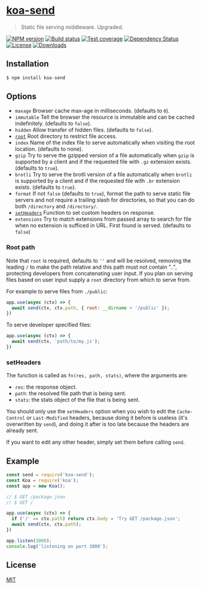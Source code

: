 # [**koa-send**](https://github.com/koajs/send)

>  Static file serving middleware. Upgraded.

[![NPM version][npm-image]][npm-url]
[![Build status][travis-image]][travis-url]
[![Test coverage][coveralls-image]][coveralls-url]
[![Dependency Status][david-image]][david-url]
[![License][license-image]][license-url]
[![Downloads][downloads-image]][downloads-url]


## Installation

```js
$ npm install koa-send
```


## Options

 - `maxage` Browser cache max-age in milliseconds. (defaults to `0`).
 - `immutable` Tell the browser the resource is immutable and can be cached indefinitely. (defaults to `false`).
 - `hidden` Allow transfer of hidden files. (defaults to `false`).
 - [`root`](#root-path) Root directory to restrict file access.
 - `index` Name of the index file to serve automatically when visiting the root location. (defaults to none).
 - `gzip` Try to serve the gzipped version of a file automatically when `gzip` is supported by a client and if the requested file with `.gz` extension exists. (defaults to `true`).
 - `brotli` Try to serve the brotli version of a file automatically when `brotli` is supported by a client and if the requested file with `.br` extension exists. (defaults to `true`).
 - `format` If not `false` (defaults to `true`), format the path to serve static file servers and not require a trailing slash for directories, so that you can do both `/directory` and `/directory/`.
 - [`setHeaders`](#setheaders) Function to set custom headers on response.
 - `extensions` Try to match extensions from passed array to search for file when no extension is sufficed in URL. First found is served. (defaults to `false`)

### Root path

  Note that `root` is required, defaults to `''` and will be resolved,
  removing the leading `/` to make the path relative and this
  path must not contain "..", protecting developers from
  concatenating user input. If you plan on serving files based on
  user input supply a `root` directory from which to serve from.

  For example to serve files from `./public`:

```js
app.use(async (ctx) => {
  await send(ctx, ctx.path, { root: __dirname + '/public' });
})
```

  To serve developer specified files:

```js
app.use(async (ctx) => {
  await send(ctx, 'path/to/my.js');
})
```

### setHeaders

The function is called as `fn(res, path, stats)`, where the arguments are:
* `res`: the response object.
* `path`: the resolved file path that is being sent.
* `stats`: the stats object of the file that is being sent.

You should only use the `setHeaders` option when you wish to edit the `Cache-Control` or `Last-Modified` headers, because doing it before is useless (it's overwritten by `send`), and doing it after is too late because the headers are already sent.

If you want to edit any other header, simply set them before calling `send`.


## Example

```js
const send = require('koa-send');
const Koa = require('koa');
const app = new Koa();

// $ GET /package.json
// $ GET /

app.use(async (ctx) => {
  if ('/' == ctx.path) return ctx.body = 'Try GET /package.json';
  await send(ctx, ctx.path);
})

app.listen(3000);
console.log('listening on port 3000');
```


## License

[MIT](/LICENSE)


[npm-image]: https://img.shields.io/npm/v/koa-send.svg?style=flat-square
[npm-url]: https://npmjs.org/package/koa-send
[github-tag]: http://img.shields.io/github/tag/koajs/send.svg?style=flat-square
[github-url]: https://github.com/koajs/send/tags
[travis-image]: https://img.shields.io/travis/koajs/send.svg?style=flat-square
[travis-url]: https://travis-ci.org/koajs/send
[coveralls-image]: https://img.shields.io/coveralls/koajs/send.svg?style=flat-square
[coveralls-url]: https://coveralls.io/r/koajs/send?branch=master
[david-image]: http://img.shields.io/david/koajs/send.svg?style=flat-square
[david-url]: https://david-dm.org/koajs/send
[license-image]: http://img.shields.io/npm/l/koa-send.svg?style=flat-square
[license-url]: LICENSE
[downloads-image]: http://img.shields.io/npm/dm/koa-send.svg?style=flat-square
[downloads-url]: https://npmjs.org/package/koa-send
[gittip-image]: https://img.shields.io/gittip/jonathanong.svg?style=flat-square
[gittip-url]: https://www.gittip.com/jonathanong/

